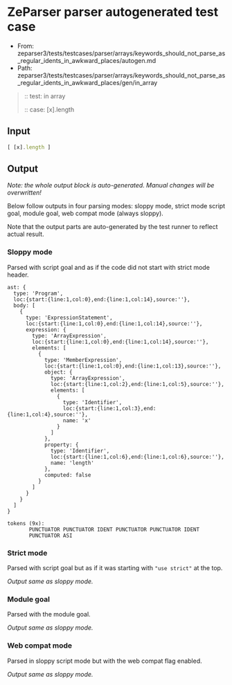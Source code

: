 # ZeParser parser autogenerated test case

- From: zeparser3/tests/testcases/parser/arrays/keywords_should_not_parse_as_regular_idents_in_awkward_places/autogen.md
- Path: zeparser3/tests/testcases/parser/arrays/keywords_should_not_parse_as_regular_idents_in_awkward_places/gen/in_array

> :: test: in array
>
> :: case: [x].length

## Input


`````js
[ [x].length ]
`````

## Output

_Note: the whole output block is auto-generated. Manual changes will be overwritten!_

Below follow outputs in four parsing modes: sloppy mode, strict mode script goal, module goal, web compat mode (always sloppy).

Note that the output parts are auto-generated by the test runner to reflect actual result.

### Sloppy mode

Parsed with script goal and as if the code did not start with strict mode header.

`````
ast: {
  type: 'Program',
  loc:{start:{line:1,col:0},end:{line:1,col:14},source:''},
  body: [
    {
      type: 'ExpressionStatement',
      loc:{start:{line:1,col:0},end:{line:1,col:14},source:''},
      expression: {
        type: 'ArrayExpression',
        loc:{start:{line:1,col:0},end:{line:1,col:14},source:''},
        elements: [
          {
            type: 'MemberExpression',
            loc:{start:{line:1,col:0},end:{line:1,col:13},source:''},
            object: {
              type: 'ArrayExpression',
              loc:{start:{line:1,col:2},end:{line:1,col:5},source:''},
              elements: [
                {
                  type: 'Identifier',
                  loc:{start:{line:1,col:3},end:{line:1,col:4},source:''},
                  name: 'x'
                }
              ]
            },
            property: {
              type: 'Identifier',
              loc:{start:{line:1,col:6},end:{line:1,col:6},source:''},
              name: 'length'
            },
            computed: false
          }
        ]
      }
    }
  ]
}

tokens (9x):
       PUNCTUATOR PUNCTUATOR IDENT PUNCTUATOR PUNCTUATOR IDENT
       PUNCTUATOR ASI
`````

### Strict mode

Parsed with script goal but as if it was starting with `"use strict"` at the top.

_Output same as sloppy mode._

### Module goal

Parsed with the module goal.

_Output same as sloppy mode._

### Web compat mode

Parsed in sloppy script mode but with the web compat flag enabled.

_Output same as sloppy mode._
